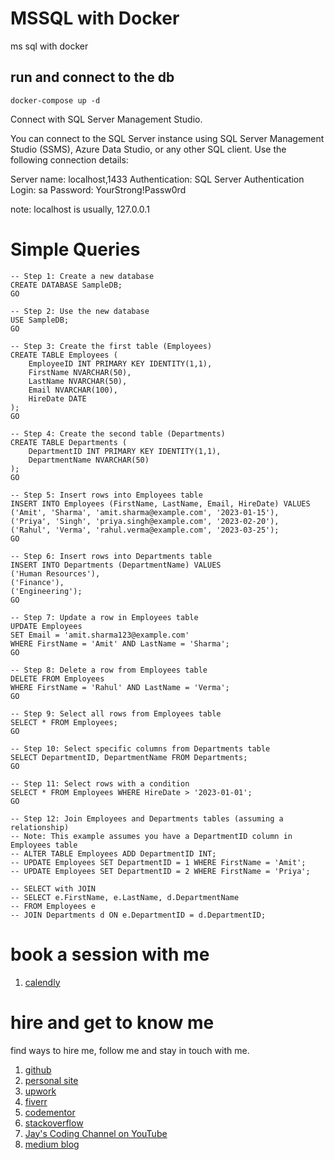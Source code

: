 # MSSQL with Docker

ms sql with docker

## run and connect to the db

```
docker-compose up -d

```

Connect with SQL Server Management Studio.

You can connect to the SQL Server instance using SQL Server Management Studio (SSMS), Azure Data Studio, or any other SQL client. Use the following connection details:

Server name: localhost,1433
Authentication: SQL Server Authentication
Login: sa
Password: YourStrong!Passw0rd

note: localhost is usually, 127.0.0.1

# Simple Queries

```
-- Step 1: Create a new database
CREATE DATABASE SampleDB;
GO

-- Step 2: Use the new database
USE SampleDB;
GO

-- Step 3: Create the first table (Employees)
CREATE TABLE Employees (
    EmployeeID INT PRIMARY KEY IDENTITY(1,1),
    FirstName NVARCHAR(50),
    LastName NVARCHAR(50),
    Email NVARCHAR(100),
    HireDate DATE
);
GO

-- Step 4: Create the second table (Departments)
CREATE TABLE Departments (
    DepartmentID INT PRIMARY KEY IDENTITY(1,1),
    DepartmentName NVARCHAR(50)
);
GO

-- Step 5: Insert rows into Employees table
INSERT INTO Employees (FirstName, LastName, Email, HireDate) VALUES
('Amit', 'Sharma', 'amit.sharma@example.com', '2023-01-15'),
('Priya', 'Singh', 'priya.singh@example.com', '2023-02-20'),
('Rahul', 'Verma', 'rahul.verma@example.com', '2023-03-25');
GO

-- Step 6: Insert rows into Departments table
INSERT INTO Departments (DepartmentName) VALUES
('Human Resources'),
('Finance'),
('Engineering');
GO

-- Step 7: Update a row in Employees table
UPDATE Employees
SET Email = 'amit.sharma123@example.com'
WHERE FirstName = 'Amit' AND LastName = 'Sharma';
GO

-- Step 8: Delete a row from Employees table
DELETE FROM Employees
WHERE FirstName = 'Rahul' AND LastName = 'Verma';
GO

-- Step 9: Select all rows from Employees table
SELECT * FROM Employees;
GO

-- Step 10: Select specific columns from Departments table
SELECT DepartmentID, DepartmentName FROM Departments;
GO

-- Step 11: Select rows with a condition
SELECT * FROM Employees WHERE HireDate > '2023-01-01';
GO

-- Step 12: Join Employees and Departments tables (assuming a relationship)
-- Note: This example assumes you have a DepartmentID column in Employees table
-- ALTER TABLE Employees ADD DepartmentID INT;
-- UPDATE Employees SET DepartmentID = 1 WHERE FirstName = 'Amit';
-- UPDATE Employees SET DepartmentID = 2 WHERE FirstName = 'Priya';

-- SELECT with JOIN
-- SELECT e.FirstName, e.LastName, d.DepartmentName
-- FROM Employees e
-- JOIN Departments d ON e.DepartmentID = d.DepartmentID;

```

# book a session with me

1. [calendly](https://calendly.com/jaycodingtutor/30min)

# hire and get to know me

find ways to hire me, follow me and stay in touch with me.

1. [github](https://github.com/Jay-study-nildana)
1. [personal site](https://thechalakas.com)
1. [upwork](https://www.upwork.com/fl/vijayasimhabr)
1. [fiverr](https://www.fiverr.com/jay_codeguy)
1. [codementor](https://www.codementor.io/@vijayasimhabr)
1. [stackoverflow](https://stackoverflow.com/users/5338888/jay)
1. [Jay's Coding Channel on YouTube](https://www.youtube.com/channel/UCJJVulg4J7POMdX0veuacXw/)
1. [medium blog](https://medium.com/@vijayasimhabr)